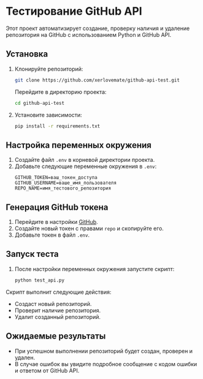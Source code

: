 # Тестирование GitHub API

Этот проект автоматизирует создание, проверку наличия и удаление репозитория на GitHub с использованием Python и GitHub API.

## Установка

1. Клонируйте репозиторий:
    ```bash
    git clone https://github.com/xerlovemate/github-api-test.git
    ```
    Перейдите в директорию проекта:
    ```bash
    cd github-api-test
    ```

2. Установите зависимости:
    ```bash
    pip install -r requirements.txt
    ```

## Настройка переменных окружения

1. Создайте файл `.env` в корневой директории проекта.
2. Добавьте следующие переменные окружения в `.env`:
    ```plaintext
    GITHUB_TOKEN=ваш_токен_доступа
    GITHUB_USERNAME=ваше_имя_пользователя
    REPO_NAME=имя_тестового_репозитория
    ```

## Генерация GitHub токена

1. Перейдите в настройки [GitHub](https://github.com/settings/tokens).
2. Создайте новый токен с правами `repo` и скопируйте его.
3. Добавьте токен в файл `.env`.

## Запуск теста

1. После настройки переменных окружения запустите скрипт:
    ```bash
    python test_api.py
    ```

Скрипт выполнит следующие действия:
- Создаст новый репозиторий.
- Проверит наличие репозитория.
- Удалит созданный репозиторий.

## Ожидаемые результаты

- При успешном выполнении репозиторий будет создан, проверен и удален.
- В случае ошибок вы увидите подробное сообщение с кодом ошибки и ответом от GitHub API.
